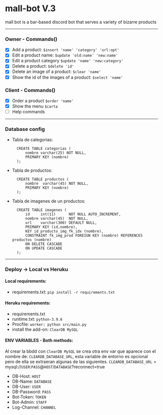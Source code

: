 # mall-bot V.3

mall bot is a bar-based discord bot that serves a variety of bizarre products

---

### Owner - Commands()
- [x] Add a product: `$insert 'name' 'category' 'url:opt'`
- [x] Edit a product name: `$update 'old:name' 'new:name'`
- [x] Edit a product category `$update 'name' 'new:category'`
- [x] Delete a product: `$delete 'id'`
- [x] Delete an image of a product: `$clear 'name'`
- [x] Show the id of the images of a product: `$select 'name'`
### Client - Commands()
- [x] Order a product `$order 'name'`
- [x] Show the menu `$carta`
- [ ] Help commands

---

### Database config
    
* Tabla de categorias:

        CREATE TABLE categorias (
            nombre varchar(25) NOT NULL,
            PRIMARY KEY (nombre)
        );
    
* Tabla de productos:
    
        CREATE TABLE productos (
            nombre  varchar(45) NOT NULL,
            PRIMARY KEY (nombre)
        );
        
* Tabla de imagenes de un productos:

        CREATE TABLE imagenes (
            id     int(11)      NOT NULL AUTO_INCREMENT,
            nombre varchar(45)  NOT NULL,
            url    varchar(300) DEFAULT NULL,
            PRIMARY KEY (id,nombre),
            KEY id_producto_img_fk_idx (nombre),
            CONSTRAINT fk_img_prod FOREIGN KEY (nombre) REFERENCES productos (nombre) 
            ON DELETE CASCADE 
            ON UPDATE CASCADE
        );
        
---

### Deploy -> Local vs Heruku
#### Local requirements:
* requirements.txt: `pip install -r requirements.txt`
#### Heruku requirements:
* requirements.txt
* runtime.txt: `python-3.9.6`
* Procfile: `worker: python src/main.py`
* install the add-on: `ClearDB MySQL`


#### ENV VARIABLES - Both methods:

Al crear la bbdd con `ClearDB MySQL` se crea otra env var que aparece con el nombre de: `CLEARDB_DATABASE_URL`, esta variable de entorno es opcional pero de ella se extraeran algunas de las siguientes.
`CLEARDB_DATABASE_URL` = mysql://`USER`:`PASS`@`HOST`/`DATABASE`?reconnect=true
* DB-Host: `HOST`
* DB-Name: `DATABASE`
* DB-User: `USER`
* DB-Password: `PASS`
* Bot-Token: `TOKEN`
* Bot-Admin: `STAFF`
* Log-Channel: `CHANNEL`
